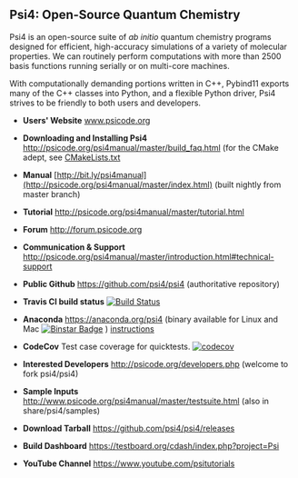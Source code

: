 Psi4: Open-Source Quantum Chemistry
-----------------------------------

Psi4 is an open-source suite of *ab initio* quantum chemistry programs
designed for efficient, high-accuracy simulations of a variety of
molecular properties. We can routinely perform computations with more
than 2500 basis functions running serially or on multi-core machines.

With computationally demanding portions written in C++, Pybind11 exports
many of the C++ classes into Python, and a flexible Python driver, Psi4
strives to be friendly to both users and developers.

* **Users' Website**  www.psicode.org

* **Downloading and Installing Psi4** http://psicode.org/psi4manual/master/build_faq.html (for the CMake adept, see [CMakeLists.txt](CMakeLists.txt)

* **Manual**  [http://bit.ly/psi4manual](http://psicode.org/psi4manual/master/index.html) (built nightly from master branch)

* **Tutorial** http://psicode.org/psi4manual/master/tutorial.html

* **Forum** http://forum.psicode.org

* **Communication & Support** http://psicode.org/psi4manual/master/introduction.html#technical-support

* **Public Github**  https://github.com/psi4/psi4 (authoritative repository)

* **Travis CI build status** [![Build Status](https://travis-ci.org/psi4/psi4.svg?branch=master)](https://travis-ci.org/psi4/psi4)

* **Anaconda**  https://anaconda.org/psi4 (binary available for Linux and Mac [![Binstar Badge](https://anaconda.org/psi4/psi4/badges/downloads.svg)](https://anaconda.org/psi4/psi4) ) [instructions](http://psicode.org/psi4manual/master/conda.html#quick-installation)

* **CodeCov** Test case coverage for quicktests. [![codecov](https://codecov.io/gh/psi4/psi4/branch/master/graph/badge.svg)](https://codecov.io/gh/psi4/psi4)

* **Interested Developers**  http://psicode.org/developers.php (welcome to fork psi4/psi4)

* **Sample Inputs**  http://www.psicode.org/psi4manual/master/testsuite.html (also in share/psi4/samples)

* **Download Tarball** https://github.com/psi4/psi4/releases 

* **Build Dashboard** https://testboard.org/cdash/index.php?project=Psi

* **YouTube Channel** https://www.youtube.com/psitutorials
